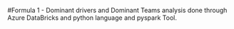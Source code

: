 #Formula 1 - Dominant drivers and Dominant Teams analysis done through Azure DataBricks and python language and pyspark Tool.